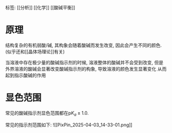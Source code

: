 标签: [[分析]] [[化学]] [[酸碱平衡]]

# 原理
结构复杂的有机弱酸/碱, 其构象会随着酸碱而发生改变, 因此会产生不同的颜色. (似乎还和[[晶体场理论]]有关)

当溶液中存在极少量的酸碱指示剂的时候, 溶液整体的酸碱并不会受到改变, 但是外界溶液的酸碱会显著改变酸碱指示剂的构象, 导致溶液的颜色发生显著变化 从而起到指示酸碱的作用

# 显色范围
常见的酸碱指示剂显色范围都在$\mathrm{p}K_{a} \pm{1.0}$. 

常见的指示剂范围如下: 
![[PixPin_2025-04-03_14-33-01.png]]